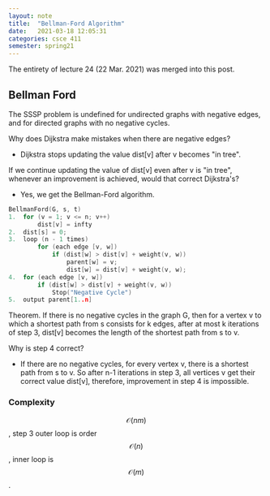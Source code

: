 ```yaml
---
layout: note
title:  "Bellman-Ford Algorithm"
date:   2021-03-18 12:05:31
categories: csce 411
semester: spring21
---
```


<figcaption>The entirety of lecture 24 (22 Mar. 2021) was merged into this post.</figcaption>

## Bellman Ford
The SSSP problem is undefined for undirected graphs with negative edges, and for directed graphs with no negative cycles.

Why does Dijkstra make mistakes when there are negative edges?
- Dijkstra stops updating the value dist[v] after v becomes "in tree".

If we continue updating the value of dist[v] even after v is "in tree", whenever an improvement is achieved, would that correct Dijkstra's?
- Yes, we get the Bellman-Ford algorithm.

```c++
BellmanFord(G, s, t)
1.  for (v = 1; v <= n; v++)
        dist[v] = infty
2.  dist[s] = 0;
3.  loop (n - 1 times)
        for (each edge [v, w])
            if (dist[w] > dist[v] + weight(v, w))
                parent[w] = v;
                dist[w] = dist[v] + weight(v, w);
4.  for (each edge [v, w])
        if (dist[w] > dist[v] + weight(v, w))
            Stop("Negative Cycle")
5.  output parent[1..n]
```

Theorem. If there is no negative cycles in the graph G, then for a vertex v to which a shortest path from s consists for k edges, after at most k iterations of step 3, dist[v] becomes the length of the shortest path from s to v.

Why is step 4 correct?
- If there are no negative cycles, for every vertex v, there is a shortest path from s to v. So after n-1 iterations in step 3, all vertices v get their correct value dist[v], therefore, improvement in step 4 is impossible.

### Complexity
$$\mathcal{O}(nm)$$, step 3 outer loop is order $$\mathcal{O}(n)$$, inner loop is $$\mathcal{O}(m)$$.
